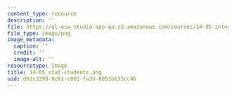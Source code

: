 ```yaml
---
content_type: resource
description: ''
file: https://ol-ocw-studio-app-qa.s3.amazonaws.com/courses/14-05-intermediate-macroeconomics-spring-2013/d61c32989c61c861fa3d8053bb33cc46_14-05_stat-students.png
file_type: image/png
image_metadata:
  caption: ''
  credit: ''
  image-alt: ''
resourcetype: Image
title: 14-05_stat-students.png
uid: d61c3298-9c61-c861-fa3d-8053bb33cc46
---
```

